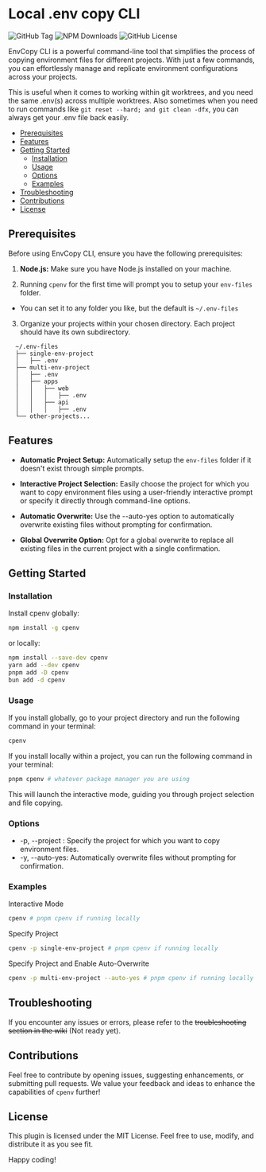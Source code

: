# Local .env copy CLI

![GitHub Tag](https://img.shields.io/github/v/tag/y3owk1n/cpenv)
![NPM Downloads](https://img.shields.io/npm/dm/cpenv)
![GitHub License](https://img.shields.io/github/license/y3owk1n/cpenv)

EnvCopy CLI is a powerful command-line tool that simplifies the process of copying environment files for different projects. With just a few commands, you can effortlessly manage and replicate environment configurations across your projects.

This is useful when it comes to working within git worktrees, and you need the same .env(s) across multiple worktrees. Also sometimes when you need to run commands like `git reset --hard; and git clean -dfx`, you can always get your .env file back easily.

<!--toc:start-->

- [Prerequisites](#prerequisites)
- [Features](#features)
- [Getting Started](#getting-started)
  - [Installation](#installation)
  - [Usage](#usage)
  - [Options](#options)
  - [Examples](#examples)
- [Troubleshooting](#troubleshooting)
- [Contributions](#contributions)
- [License](#license)
<!--toc:end-->

## Prerequisites

Before using EnvCopy CLI, ensure you have the following prerequisites:

1. **Node.js:** Make sure you have Node.js installed on your machine.

2. Running `cpenv` for the first time will prompt you to setup your `env-files` folder.

- You can set it to any folder you like, but the default is `~/.env-files`

3. Organize your projects within your chosen directory. Each project should have its own subdirectory.

```plaintext
  ~/.env-files
  ├── single-env-project
  │   ├── .env
  ├── multi-env-project
  │   ├── .env
  │   ├── apps
  │   │   ├── web
  │   │   │   ├── .env
  │   │   ├── api
  │   │   │   ├── .env
  └── other-projects...
```

## Features

- **Automatic Project Setup:** Automatically setup the `env-files` folder if it doesn't exist through simple prompts.

- **Interactive Project Selection:** Easily choose the project for which you want to copy environment files using a user-friendly interactive prompt or specify it directly through command-line options.

- **Automatic Overwrite:** Use the --auto-yes option to automatically overwrite existing files without prompting for confirmation.

- **Global Overwrite Option:** Opt for a global overwrite to replace all existing files in the current project with a single confirmation.

## Getting Started

### Installation

Install cpenv globally:

```bash
npm install -g cpenv
```

or locally:

```bash
npm install --save-dev cpenv
yarn add --dev cpenv
pnpm add -D cpenv
bun add -d cpenv
```

### Usage

If you install globally, go to your project directory and run the following command in your terminal:

```bash
cpenv
```

If you install locally within a project, you can run the following command in your terminal:

```bash
pnpm cpenv # whatever package manager you are using
```

This will launch the interactive mode, guiding you through project selection and file copying.

### Options

- -p, --project <project>: Specify the project for which you want to copy environment files.
- -y, --auto-yes: Automatically overwrite files without prompting for confirmation.

### Examples

Interactive Mode

```bash
cpenv # pnpm cpenv if running locally
```

Specify Project

```bash
cpenv -p single-env-project # pnpm cpenv if running locally
```

Specify Project and Enable Auto-Overwrite

```bash
cpenv -p multi-env-project --auto-yes # pnpm cpenv if running locally
```

## Troubleshooting

If you encounter any issues or errors, please refer to the ~~troubleshooting section in the wiki~~ (Not ready yet).

## Contributions

Feel free to contribute by opening issues, suggesting enhancements, or submitting pull requests. We value your feedback and ideas to enhance the capabilities of `cpenv` further!

## License

This plugin is licensed under the MIT License. Feel free to use, modify, and distribute it as you see fit.

Happy coding!
